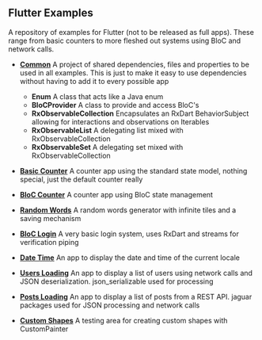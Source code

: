 ## Flutter Examples
A repository of examples for Flutter (not to be released as full apps). These range from basic counters to more fleshed out systems using BloC and network calls.

- [**Common**](common) A project of shared dependencies, files and properties to be used in all examples. This is just to make it easy to use dependencies without having to add it to every possible app
    - **Enum** A class that acts like a Java enum
    - **BloCProvider** A class to provide and access BloC's
    - **RxObservableCollection** Encapsulates an RxDart BehaviorSubject allowing for interactions and observations on Iterables
    - **RxObservableList** A delegating list mixed with RxObservableCollection
    - **RxObservableSet** A delegating set mixed with RxObservableCollection

- [**Basic Counter**](basic_counter) A counter app using the standard state model, nothing special, just the default counter really

- [**BloC Counter**](bloc_counter) A counter app using BloC state management

- [**Random Words**](random_words) A random words generator with infinite tiles and a saving mechanism

- [**BloC Login**](bloc_login) A very basic login system, uses RxDart and streams for verification piping

- [**Date Time**](date_time) An app to display the date and time of the current locale

- [**Users Loading**](users_loading) An app to display a list of users using network calls and JSON deserialization. json_serializable used for processing

- [**Posts Loading**](posts_loading) An app to display a list of posts from a REST API. jaguar packages used for JSON processing and network calls

- [**Custom Shapes**](custom_shapes) A testing area for creating custom shapes with CustomPainter